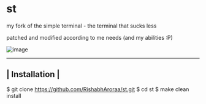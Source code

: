 # st
my fork of the simple terminal - the terminal that sucks less

patched and modified according to me needs (and my abilities :P)

![image](https://drive.google.com/uc?id=1k34I5ScadhhUGdG1BTKUa7o05VgjfwAU)


----------------
| Installation |
----------------

$ git clone https://github.com/RishabhAroraa/st.git
$ cd st
$ make clean install
